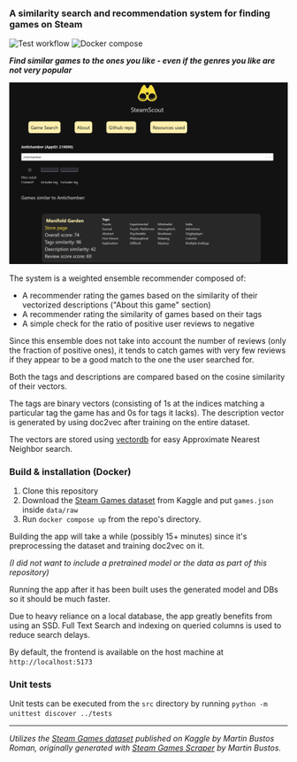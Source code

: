 ### A similarity search and recommendation system for finding games on Steam
![Test workflow](https://github.com/AdrianKlessa/SteamScout/actions/workflows/test_workflow.yml/badge.svg)
![Docker compose](https://github.com/AdrianKlessa/SteamScout/actions/workflows/build_workflow.yml/badge.svg)

***Find similar games to the ones you like - even if the genres you like are not very popular***

![image](docs/screenshot_new.PNG)

The system is a weighted ensemble recommender composed of:
- A recommender rating the games based on the similarity of their vectorized descriptions ("About this game" section)
- A recommender rating the similarity of games based on their tags
- A simple check for the ratio of positive user reviews to negative

Since this ensemble does not take into account the number of reviews (only the fraction of positive ones), it tends to catch games with very few reviews if they appear to be a good match to the one the user searched for.

Both the tags and descriptions are compared based on the cosine similarity of their vectors. 

The tags are binary vectors (consisting of 1s at the indices matching a particular tag the game has and 0s for tags it lacks). The description vector is generated by using doc2vec after training on the entire dataset.

The vectors are stored using [vectordb](https://github.com/jina-ai/vectordb/) for easy Approximate Nearest Neighbor search.

### Build & installation (Docker)

1. Clone this repository
2. Download the [Steam Games dataset](https://www.kaggle.com/datasets/fronkongames/steam-games-dataset) from Kaggle and put `games.json` inside `data/raw`
3. Run `docker compose up` from the repo's directory.

Building the app will take a while (possibly 15+ minutes) since it's preprocessing the dataset and training doc2vec on it.

*(I did not want to include a pretrained model or the data as part of this repository)*

Running the app after it has been built uses the generated model and DBs so it should be much faster.

Due to heavy reliance on a local database, the app greatly benefits from using an SSD. Full Text Search and indexing on queried columns is used to reduce search delays.

By default, the frontend is available on the host machine at `http://localhost:5173`

### Unit tests

Unit tests can be executed from the `src` directory by running `python -m unittest discover ../tests`

---

*Utilizes the [Steam Games dataset](https://www.kaggle.com/datasets/fronkongames/steam-games-dataset) published on Kaggle by Martin Bustos Roman, originally generated with [Steam Games Scraper](https://github.com/FronkonGames/Steam-Games-Scraper) by Martin Bustos.*
